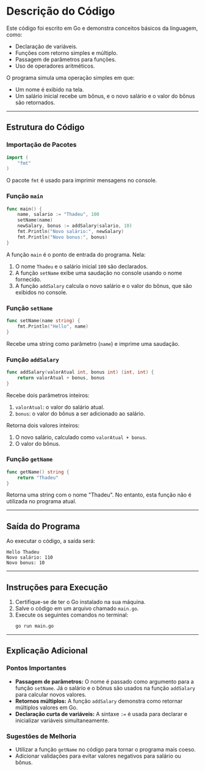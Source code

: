# Descrição do Código

Este código foi escrito em Go e demonstra conceitos básicos da linguagem, como:

- Declaração de variáveis.
- Funções com retorno simples e múltiplo.
- Passagem de parâmetros para funções.
- Uso de operadores aritméticos.

O programa simula uma operação simples em que:
- Um nome é exibido na tela.
- Um salário inicial recebe um bônus, e o novo salário e o valor do bônus são retornados.

---

## Estrutura do Código

### Importação de Pacotes
```go
import (
    "fmt"
)
```

O pacote `fmt` é usado para imprimir mensagens no console.

### Função `main`
```go
func main() {
    name, salario := "Thadeu", 100
    setName(name)
    newSalary, bonus := addSalary(salario, 10)
    fmt.Println("Novo salário:", newSalary)
    fmt.Println("Novo bonus:", bonus)
}
```
A função `main` é o ponto de entrada do programa. Nela:
1. O nome `Thadeu` e o salário inicial `100` são declarados.
2. A função `setName` exibe uma saudação no console usando o nome fornecido.
3. A função `addSalary` calcula o novo salário e o valor do bônus, que são exibidos no console.

### Função `setName`
```go
func setName(name string) {
    fmt.Println("Hello", name)
}
```
Recebe uma string como parâmetro (`name`) e imprime uma saudação.

### Função `addSalary`
```go
func addSalary(valorAtual int, bonus int) (int, int) {
    return valorAtual + bonus, bonus
}
```
Recebe dois parâmetros inteiros:
1. `valorAtual`: o valor do salário atual.
2. `bonus`: o valor do bônus a ser adicionado ao salário.

Retorna dois valores inteiros:
1. O novo salário, calculado como `valorAtual + bonus`.
2. O valor do bônus.

### Função `getName`
```go
func getName() string {
    return "Thadeu"
}
```
Retorna uma string com o nome "Thadeu". No entanto, esta função não é utilizada no programa atual.

---

## Saída do Programa
Ao executar o código, a saída será:
```
Hello Thadeu
Novo salário: 110
Novo bonus: 10
```

---

## Instruções para Execução
1. Certifique-se de ter o Go instalado na sua máquina.
2. Salve o código em um arquivo chamado `main.go`.
3. Execute os seguintes comandos no terminal:
   ```bash
   go run main.go
   ```

---

## Explicação Adicional
### Pontos Importantes
- **Passagem de parâmetros:** O nome é passado como argumento para a função `setName`. Já o salário e o bônus são usados na função `addSalary` para calcular novos valores.
- **Retornos múltiplos:** A função `addSalary` demonstra como retornar múltiplos valores em Go.
- **Declaração curta de variáveis:** A sintaxe `:=` é usada para declarar e inicializar variáveis simultaneamente.

### Sugestões de Melhoria
- Utilizar a função `getName` no código para tornar o programa mais coeso.
- Adicionar validações para evitar valores negativos para salário ou bônus.
